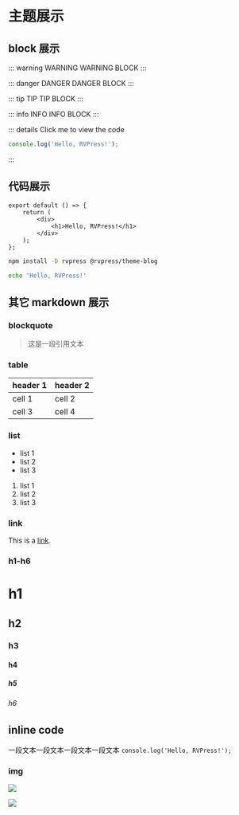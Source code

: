 # 主题展示

## block 展示

::: warning WARNING
WARNING BLOCK
:::

::: danger DANGER
DANGER BLOCK
:::

::: tip TIP
TIP BLOCK
:::

::: info INFO
INFO BLOCK
:::

::: details Click me to view the code

```js
console.log('Hello, RVPress!');
```

:::

## 代码展示

```tsx
export default () => {
    return (
        <div>
            <h1>Hello, RVPress!</h1>
        </div>
    );
};
```

```sh
npm install -D rvpress @rvpress/theme-blog
```

```bash
echo 'Hello, RVPress!'
```

## 其它 markdown 展示

### blockquote

> 这是一段引用文本

### table

| header 1 | header 2 |
| -------- | -------- |
| cell 1   | cell 2   |
| cell 3   | cell 4   |

### list

-   list 1
-   list 2
-   list 3

1. list 1
2. list 2
3. list 3

### link

This is a [link](/).

### h1-h6

# h1

## h2

### h3

#### h4

##### h5

###### h6

## inline code

一段文本一段文本一段文本一段文本 `console.log('Hello, RVPress!');`

### img

![](https://picsum.photos/200/300)

![](https://picsum.photos/1600/800)
